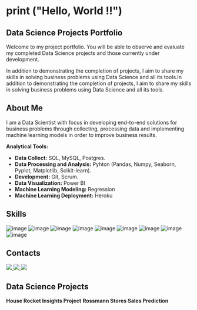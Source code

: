 # print ("Hello, World !!")

## Data Science Projects Portfolio

Welcome to my project portfolio. You will be able to observe and evaluate my completed Data Science projects and those currently under development.

In addition to demonstrating the completion of projects, I aim to share my skills in solving business problems using Data Science and all its tools.In addition to demonstrating the completion of projects, I aim to share my skills in solving business problems using Data Science and all its tools.

## About Me

I am a Data Scientist with focus in developing end-to-end solutions for business problems through collecting, processing data and implementing machine learning models in order to improve business results.

**Analytical Tools:**
- **Data Collect:** SQL, MySQL, Postgres.
- **Data Processing and Analysis:** Pyhton (Pandas, Numpy, Seaborn, Pyplot, Matplotlib, Scikit-learn).
- **Development:** Git, Scrum.
- **Data Visualization:** Power BI
- **Machine Learning Modeling:** Regression
- **Machine Learning Deployment:** Heroku

## Skills

![image](https://img.shields.io/badge/Microsoft_Excel-217346?style=for-the-badge&logo=microsoft-excel&logoColor=white)
![image](https://img.shields.io/badge/Microsoft_PowerPoint-B7472A?style=for-the-badge&logo=microsoft-powerpoint&logoColor=white) ![image](https://img.shields.io/badge/Microsoft_Word-2B579A?style=for-the-badge&logo=microsoft-word&logoColor=white) ![image]( https://img.shields.io/badge/Python-3776AB?style=for-the-badge&logo=python&logoColor=white) ![image](https://img.shields.io/badge/Flask-000000?style=for-the-badge&logo=flask&logoColor=white) ![image]( https://img.shields.io/badge/Heroku-430098?style=for-the-badge&logo=heroku&logoColor=white) ![image]( https://img.shields.io/badge/Git-E34F26?style=for-the-badge&logo=git&logoColor=white) ![image](https://img.shields.io/badge/Linux-E34F26?style=for-the-badge&logo=linux&logoColor=black) ![image](https://img.shields.io/badge/MySQL-00000F?style=for-the-badge&logo=mysql&logoColor=white)     
 
## Contacts

<a href="https://github.com/feliperastelli" alt="github" target="_blank">

<img src="https://img.shields.io/badge/GitHub-000000?&style=flat-square&logo=GitHub&logoColor=white">

</a>

<a href="https://www.linkedin.com/in/feliperastelli10" alt="linkedin" target="_blank">

<img src="https://img.shields.io/badge/LinkedIn-%230077B5.svg?&style=flat-square&logo=linkedin&logoColor=white">

</a>

<a href="https://wa.me/5519991962574" alt="WhatsApp" target="_blank">

<img src="https://img.shields.io/badge/-WhatsApp-25d366?style=flat-square&labelColor=25d366&logo=whatsapp&logoColor=white&link=https://wa.me/5584981430120"/>

</a>

## Data Science Projects

**House Rocket Insights Project**
**Rossmann Stores Sales Prediction**


